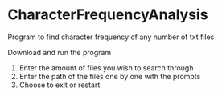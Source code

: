 # CharacterFrequencyAnalysis
Program to find character frequency of any number of txt files

Download and run the program
1. Enter the amount of files you wish to search through
2. Enter the path of the files one by one with the prompts
3. Choose to exit or restart
